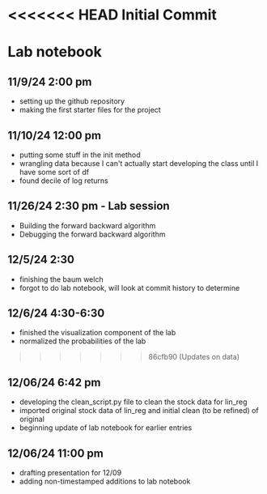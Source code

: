 <<<<<<< HEAD
Initial Commit
=======
# Lab notebook
## 11/9/24 2:00 pm
- setting up the github repository
- making the first starter files for the project
## 11/10/24 12:00 pm
- putting some stuff in the init method
- wrangling data because I can't actually start developing the class until I have some sort of df
- found decile of log returns
## 11/26/24 2:30 pm - Lab session
- Building the forward backward algorithm
- Debugging the forward backward algorithm
## 12/5/24 2:30
- finishing the baum welch
- forgot to do lab notebook, will look at commit history to determine
## 12/6/24 4:30-6:30
- finished the visualization component of the lab
- normalized the probabilities of the lab

>>>>>>> 86cfb90 (Updates on data)

## 12/06/24 6:42 pm
- developing the clean_script.py file to clean the stock data for lin_reg
- imported original stock data of lin_reg and initial clean (to be refined) of original
- beginning update of lab notebook for earlier entries

## 12/06/24 11:00 pm
- drafting presentation for 12/09
- adding non-timestamped additions to lab notebook